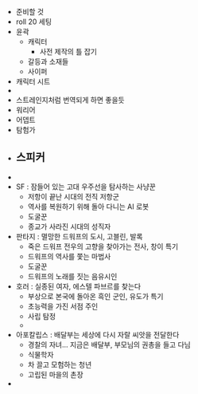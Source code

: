 - 준비할 것
- roll 20 세팅
- 윤곽
	- 캐릭터
		- 사전 제작의 틀 잡기
	- 갈등과 소재들
	- 사이퍼
- 캐릭터 시트
-
- 스트레인지처럼 번역되게 하면 좋을듯
- 워리어
- 어뎁트
- 탐험가
- 스피커
	-
-
- SF : 잠들어 있는 고대 우주선을 탐사하는 사냥꾼
	- 저항이 끝난 시대의 전직 저항군
	- 역사를 복원하기 위해 돌아 다니는 AI 로봇
	- 도굴꾼
	- 종교가 사라진 시대의 성직자
- 판타지 : 멸망한 드워프의 도시, 고블린, 발록
	- 죽은 드워프 전우의 고향을 찾아가는 전사, 창이 특기
	- 드워프의 역사를 쫓는 마법사
	- 도굴꾼
	- 드워프의 노래를 짓는 음유시인
- 호러 : 실종된 여자, 에스텔 파브르를 찾는다
	- 부상으로 본국에 돌아온 흑인 군인, 유도가 특기
	- 초능력을 가진 서점 주인
	- 사립 탐정
	-
- 아포칼립스 : 배달부는 세상에 다시 자랄 씨앗을 전달한다
	- 경찰의 자녀... 지금은 배달부, 부모님의 권총을 들고 다님
	- 식물학자
	- 차 끌고 모험하는 청년
	- 고립된 마을의 촌장
-